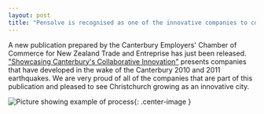```yaml
---
layout: post
title: "Pensolve is recognised as one of the innovative companies to come out of the Christchurch earthquakes"
---
```


A new publication prepared by the Canterbury Employers' Chamber of Commerce for New Zealand Trade and Entreprise has just been released. 
["Showcasing Canterbury's Collaborative Innovation"](http://collaboratecanterbury.org.nz/wp-content/uploads/2016/05/Booklet_Collaborate_Canterbury_NZ_Innovation_Showcase_May2016_Low.pdf) presents companies that have developed in the wake of the Canterbury 2010 and 2011 earthquakes. 
We are very proud of all of the companies that are part of this publication and pleased to see Christchurch growing as an innovative city.

![Picture showing example of process](http://pensolve.com/public/2016-06-08-blog-Showcasing-Canterbury/Showcasing-Canterbury-engineering.jpg){: .center-image }
